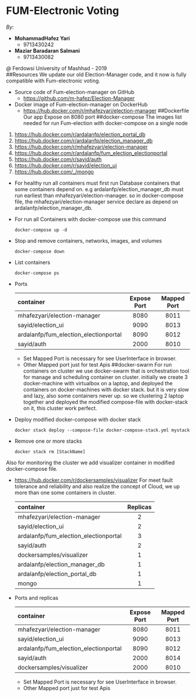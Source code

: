 # FUM-Electronic Voting
<i>By:</i>
   - <b>MohammadHafez Yari</b>
     - 9713430242 
   - <b>Maziar Baradaran Salmani</b>
     - 9713430082
     
<i>@</i> Ferdowsi University of Mashhad - 2019   
##Resources
We update our old Election-Manager code, and it now is fully compatible with 
Fum-electronic voting.
  - Source code of Fum-election-manager on GitHub
    - https://github.com/m-hafez/Election-Manager
  - Docker image of Fum-election-manager on DockerHub
    - https://hub.docker.com/r/mhafezyari/election-manager
##Dockerfile    
Our app Expose on 8080 port
##docker-compose
The images list needed for run Fum-election with docker-compose on a single node
1. https://hub.docker.com/r/ardalanfp/election_portal_db
2. https://hub.docker.com/r/ardalanfp/election_manager_db
3. https://hub.docker.com/r/mhafezyari/election-manager
4. https://hub.docker.com/r/ardalanfp/fum_election_electionportal
5. https://hub.docker.com/r/sayid/auth
6. https://hub.docker.com/r/sayid/election_ui
7. https://hub.docker.com/_/mongo
- For healthy run all containers must first run Database containers that some containers depend on. 
e.g ardalanfp/election_manager_db must run earliest than mhafezyari/election-manager.
so in docker-compose file, the mhafezyari/election-manager service declare as depend on ardalanfp/election_manager_db.
- For run all Containers with docker-compose use this command
    ```
    docker-compose up -d
    ```   
- Stop and remove containers, networks, images, and volumes  
    ```
    docker-compose down
    ```        
- List containers  
    ```
    docker-compose ps
    ```            
 - Ports
 
     | container| Expose Port |   Mapped Port     |
     | :---------| :--------: |:-----:|
     | mhafezyari/election-manager| 8080 |  8011   |
     | sayid/election_ui| 9090  |   8013  |
     | ardalanfp/fum_election_electionportal | 8090  |  8012   |
     | sayid/auth|2000   |  8010   |
   - Set Mapped Port is necessary for see UserInterface in browser. 
   - Other Mapped port just for test Apis
##docker-swarm
For run containers on cluster we use docker-swarm that is orchestration tool for 
manage and scheduling container on cluster.
initially we create 3 docker-machine with virtualbox on a laptop, and deployed the containers on 
docker-machines with docker stack. but it is very slow and lazy, also some containers never up.
so we clustering 2 laptop together and deployed the modified compose-file with 
docker-stack on it, this cluster work perfect.
- Deploy modified docker-compose with docker stack
    ```
    docker stack deploy --compose-file docker-compose-stack.yml mystack
    ```    
- Remove one or more stacks  
    ```
    docker stack rm [StackName]
    ```   
Also for monitoring the cluster we add visualizer container in modified docker-compose file.    
- https://hub.docker.com/r/dockersamples/visualizer
For meet fault tolerance and reliability and also realize the concept of Cloud, we up more than one some containers in cluster.

     | container|  Replicas |   
     | :--------- | :-------:|
     | mhafezyari/election-manager| 2 |  
     | sayid/election_ui| 2  |  
     | ardalanfp/fum_election_electionportal | 3  | 
     | sayid/auth|2   |  
     | dockersamples/visualizer|1   |
     | ardalanfp/election_manager_db|1   |
     | ardalanfp/election_portal_db|1   |
     | mongo|1   |
- Ports and replicas
 
     | container| Expose Port |   Mapped Port     |
     | :---------| :--------: |:-----:|
     | mhafezyari/election-manager| 8080 |  8011   |
     | sayid/election_ui| 9090  |   8013  |
     | ardalanfp/fum_election_electionportal | 8090  |  8012   |
     | sayid/auth|2000   |  8014   |
     | dockersamples/visualizer|2000   |  8010   |
   - Set Mapped Port is necessary for see UserInterface in browser. 
   - Other Mapped port just for test Apis  
